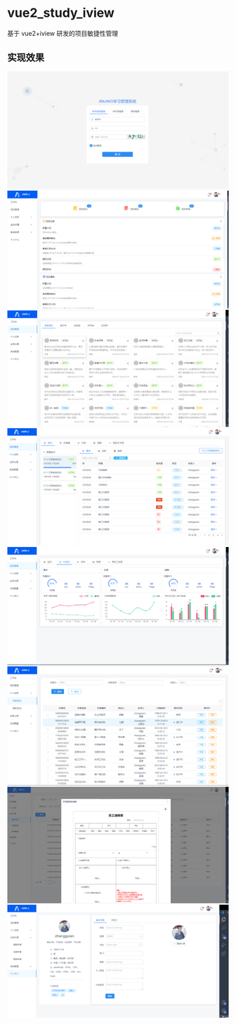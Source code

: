 # vue2_study_iview

基于 vue2+iview 研发的项目敏捷性管理

## 实现效果

![](https://github.com/zhangguian/vue2_study_iview/blob/master/image/README/1644400131552.png)
![](image/README/1644400184451.png)
![](image/README/1644400224917.png)
![](image/README/1644400242106.png)
![](image/README/1644400252039.png)
![](image/README/1644400265558.png)
![](image/README/1644400286143.png)
![](image/README/1644400305851.png)
